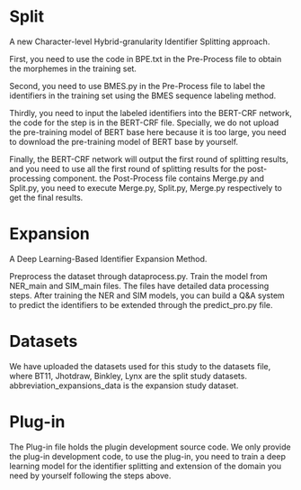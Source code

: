 # Split
A new Character-level Hybrid-granularity Identifier Splitting approach.

First, you need to use the code in BPE.txt in the Pre-Process file to obtain the morphemes in the training set.

Second, you need to use BMES.py in the Pre-Process file to label the identifiers in the training set using the BMES sequence labeling method.

Thirdly, you need to input the labeled identifiers into the BERT-CRF network, the code for the step is in the BERT-CRF file. Specially, we do not upload the pre-training model of BERT base here because it is too large, you need to download the pre-training model of BERT base by yourself.

Finally, the BERT-CRF network will output the first round of splitting results, and you need to use all the first round of splitting results for the post-processing component. the Post-Process file contains Merge.py and Split.py, you need to execute Merge.py, Split.py, Merge.py respectively to get the final results.
# Expansion
A Deep Learning-Based Identifier Expansion Method.

Preprocess the dataset through dataprocess.py.
Train the model from NER_main and SIM_main files.
The files have detailed data processing steps.
After training the NER and SIM models, you can build a Q&A system to predict the identifiers to be extended through the predict_pro.py file.
# Datasets
We have uploaded the datasets used for this study to the datasets file, where BT11, Jhotdraw, Binkley, Lynx are the split study datasets. abbreviation_expansions_data is the expansion study dataset.
# Plug-in
The Plug-in file holds the plugin development source code. We only provide the plug-in development code, to use the plug-in, you need to train a deep learning model for the identifier splitting and extension of the domain you need by yourself following the steps above.

